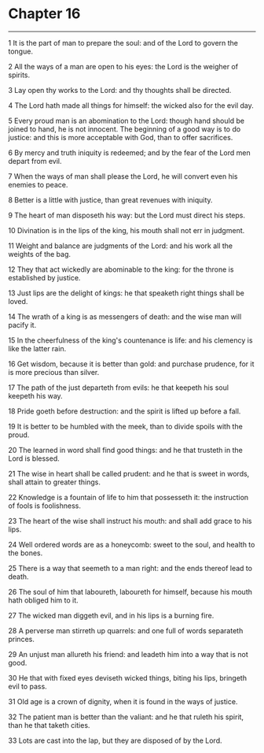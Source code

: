 # Chapter 16

***

1 It is the part of man to prepare the soul: and of the Lord to govern the tongue.

2 All the ways of a man are open to his eyes: the Lord is the weigher of spirits.

3 Lay open thy works to the Lord: and thy thoughts shall be directed.

4 The Lord hath made all things for himself: the wicked also for the evil day.

5 Every proud man is an abomination to the Lord: though hand should be joined to hand, he is not innocent. The beginning of a good way is to do justice: and this is more acceptable with God, than to offer sacrifices.

6 By mercy and truth iniquity is redeemed; and by the fear of the Lord men depart from evil.

7 When the ways of man shall please the Lord, he will convert even his enemies to peace.

8 Better is a little with justice, than great revenues with iniquity.

9 The heart of man disposeth his way: but the Lord must direct his steps.

10 Divination is in the lips of the king, his mouth shall not err in judgment.

11 Weight and balance are judgments of the Lord: and his work all the weights of the bag.

12 They that act wickedly are abominable to the king: for the throne is established by justice.

13 Just lips are the delight of kings: he that speaketh right things shall be loved.

14 The wrath of a king is as messengers of death: and the wise man will pacify it.

15 In the cheerfulness of the king's countenance is life: and his clemency is like the latter rain.

16 Get wisdom, because it is better than gold: and purchase prudence, for it is more precious than silver.

17 The path of the just departeth from evils: he that keepeth his soul keepeth his way.

18 Pride goeth before destruction: and the spirit is lifted up before a fall.

19 It is better to be humbled with the meek, than to divide spoils with the proud.

20 The learned in word shall find good things: and he that trusteth in the Lord is blessed.

21 The wise in heart shall be called prudent: and he that is sweet in words, shall attain to greater things.

22 Knowledge is a fountain of life to him that possesseth it: the instruction of fools is foolishness.

23 The heart of the wise shall instruct his mouth: and shall add grace to his lips.

24 Well ordered words are as a honeycomb: sweet to the soul, and health to the bones.

25 There is a way that seemeth to a man right: and the ends thereof lead to death.

26 The soul of him that laboureth, laboureth for himself, because his mouth hath obliged him to it.

27 The wicked man diggeth evil, and in his lips is a burning fire.

28 A perverse man stirreth up quarrels: and one full of words separateth princes.

29 An unjust man allureth his friend: and leadeth him into a way that is not good.

30 He that with fixed eyes deviseth wicked things, biting his lips, bringeth evil to pass.

31 Old age is a crown of dignity, when it is found in the ways of justice.

32 The patient man is better than the valiant: and he that ruleth his spirit, than he that taketh cities.

33 Lots are cast into the lap, but they are disposed of by the Lord.

